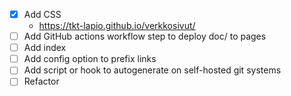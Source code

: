 - [X] Add CSS
  - https://tkt-lapio.github.io/verkkosivut/
- [ ] Add GitHub actions workflow step to deploy doc/ to pages
- [ ] Add index
- [ ] Add config option to prefix links
- [ ] Add script or hook to autogenerate on self-hosted git systems
- [ ] Refactor
